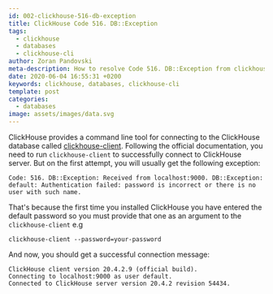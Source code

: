 ```yaml
---
id: 002-clickhouse-516-db-exception
title: ClickHouse Code 516. DB::Exception
tags:
  - clickhouse
  - databases
  - clickhouse-cli
author: Zoran Pandovski
meta-description: How to resolve Code 516. DB::Exception from clickhouse-client
date: 2020-06-04 16:55:31 +0200
keywords: clickhouse, databases, clickhouse-cli
template: post
categories:
  - databases
image: assets/images/data.svg
---
```


ClickHouse provides a command line tool for connecting to the ClickHouse database called [clickhouse-client](https://clickhouse.tech/docs/en/interfaces/cli/#command-line-options). Following the official documentation, you need to run `clickhouse-client` to successfully connect to ClickHouse server.
But on the first attempt, you will usually get the following exception:

```
Code: 516. DB::Exception: Received from localhost:9000. DB::Exception: default: Authentication failed: password is incorrect or there is no user with such name.
```

That's because the first time you installed ClickHouse you have entered the default password so you must provide that one as an argument to the `clickhouse-client` e.g

```
clickhouse-client --password=your-password 
```

And now, you should get a successful connection message:

```
ClickHouse client version 20.4.2.9 (official build).
Connecting to localhost:9000 as user default.
Connected to ClickHouse server version 20.4.2 revision 54434.
```
